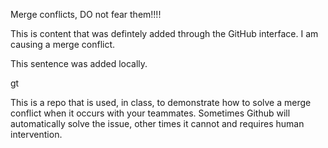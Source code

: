 Merge conflicts, DO not fear them!!!!

This is content that was defintely added through the GitHub interface. I am causing a merge conflict.

This sentence was added locally.

gt

This is a repo that is used, in class, to demonstrate how to solve a merge conflict when it occurs with your teammates. Sometimes Github will automatically solve the issue, other times it cannot and requires human intervention.
